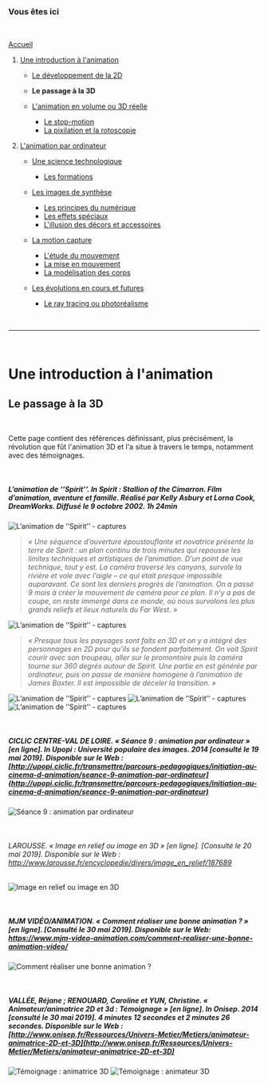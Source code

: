 <br/>

### Vous êtes ici

<br/>

[Accueil](index.md)

1. [Une introduction à l'animation](histoire.md)

    - [Le développement de la 2D](2d.md)
    - **Le passage à la 3D**
    - [L'animation en volume ou 3D réelle](envolume.md)
    
        * [Le stop-motion](stopmotion.md)
        * [La pixilation et la rotoscopie](pixilation.md)

2. [L'animation par ordinateur](parordinateur.md)

    - [Une science technologique](science.md)
    
        * [Les formations](formation.md)
    
    - [Les images de synthèse](imagesdesynthèse.md)
    
        * [Les principes du numérique](numerique.md)
        * [Les effets spéciaux](effet.md)
        * [L'illusion des décors et accessoires](decor.md)
        
    - [La motion capture](motioncapture.md)
    
        * [L'étude du mouvement](etude.md)
        * [La mise en mouvement](mouvement.md)
        * [La modélisation des corps](corps.md)

    - [Les évolutions en cours et futures](evolution.md)
    
        * [Le ray tracing ou photoréalisme](photorealisme.md)
        
<br/>

--------------------------------------------------------

<br/>

# Une introduction à l'animation
## Le passage à la 3D

<br/>

Cette page contient des références définissant, plus précisément, la révolution que fût l'animation 3D et l'a situe à travers le temps, notamment avec des témoignages.

<br/>

##### L’animation de ‘’Spirit’’. In _Spirit : Stallion of the Cimarron_. Film d’animation, aventure et famille. Réalisé par Kelly Asbury et Lorna Cook, DreamWorks. Diffusé le 9 octobre 2002. 1h 24min

![L’animation de ‘’Spirit’’ - captures](images/spiritanimation.JPG "L’animation de ‘’Spirit’’")
> _« Une séquence d’ouverture époustouflante et novatrice présente la terre de Spirit : un plan continu de trois minutes qui repousse les limites techniques et artistiques de l’animation. D’un point de vue technique, tout y est. La caméra traverse les canyons, survole la rivière et vole avec l’aigle – ce qui était presque impossible auparavant. Ce sont les derniers progrès de l’animation. On a passé 9 mois à créer le mouvement de caméra pour ce plan. Il n’y a pas de coupe, on reste immergé dans ce monde, où nous survolons les plus grands reliefs et lieux naturels du Far West. »_

![L’animation de ‘’Spirit’’ - captures](images/spiritouverture.JPG "Vol de l'aigle")

> _« Presque tous les paysages sont faits en 3D et on y a intégré des personnages en 2D pour qu’ils se fondent parfaitement. On voit Spirit courir avec son troupeau, aller sur le promontoire puis la caméra tourne sur 360 degrés autour de Spirit. Une partie en est générée par ordinateur, puis on passe de manière homogène à l’animation de James Baxter. Il est impossible de déceler la transition. »_

![L’animation de ‘’Spirit’’ - captures](images/spiritpaysage.JPG "Paysage de neige")
![L’animation de ‘’Spirit’’ - captures](images/spirit3D.JPG "Réalisation du Spirit 3D")
![L’animation de ‘’Spirit’’ - captures](images/spiritrondebosse.JPG "Transition de la 2D à la 3D")

<br/>

##### CICLIC CENTRE-VAL DE LOIRE. « Séance 9 : animation par ordinateur » [en ligne]. In _Upopi : Université populaire des images. 2014 [consulté le 19 mai 2019]_. Disponible sur le Web : [http://upopi.ciclic.fr/transmettre/parcours-pedagogiques/initiation-au-cinema-d-animation/seance-9-animation-par-ordinateur](http://upopi.ciclic.fr/transmettre/parcours-pedagogiques/initiation-au-cinema-d-animation/seance-9-animation-par-ordinateur)

![Séance 9 : animation par ordinateur](images/animation3d.JPG "Animation par ordinateur")

<br/>

###### LAROUSSE.  « Image en relief ou image en 3D » [en ligne]. [Consulté le 20 mai 2019]. Disponible sur le Web : <http://www.larousse.fr/encyclopedie/divers/image_en_relief/187689>

![Image en relief ou image en 3D](images/cinema3d.JPG "Image en relief ou image en 3D")

<br/>

##### MJM VIDÉO/ANIMATION. « Comment réaliser une bonne animation ? » [en ligne]. [Consulté le 30 mai 2019]. Disponible sur le Web: <https://www.mjm-video-animation.com/comment-realiser-une-bonne-animation-video/>

![Comment réaliser une bonne animation ?](images/3d.JPG "Comment réaliser une bonne animation ?")

<br/>

##### VALLÉE, Réjane ; RENOUARD, Caroline et YUN, Christine. « Animateur/animatrice 2D et 3d : Témoignage » [en ligne]. In Onisep. 2014 [consulté le 30 mai 2019]. 4 minutes 12 secondes et 2 minutes 26 secondes. Disponible sur le Web : [http://www.onisep.fr/Ressources/Univers-Metier/Metiers/animateur-animatrice-2D-et-3D](http://www.onisep.fr/Ressources/Univers-Metier/Metiers/animateur-animatrice-2D-et-3D)

![Témoignage : animatrice 3D](images/animatrice3d.JPG "Témoignage - animatrice 3D")
![Témoignage : animateur 3D](images/animateur3d.JPG "Témoignage - animateur 3D")

<br/>
